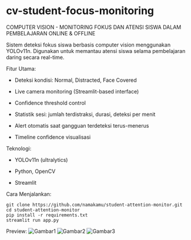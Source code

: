 # cv-student-focus-monitoring
COMPUTER VISION - MONITORING FOKUS DAN ATENSI SISWA DALAM PEMBELAJARAN ONLINE &amp; OFFLINE

Sistem deteksi fokus siswa berbasis computer vision menggunakan YOLOv11n. Digunakan untuk memantau atensi siswa selama pembelajaran daring secara real-time.

Fitur Utama:

- Deteksi kondisi: Normal, Distracted, Face Covered

- Live camera monitoring (Streamlit-based interface)

- Confidence threshold control

- Statistik sesi: jumlah terdistraksi, durasi, deteksi per menit

- Alert otomatis saat gangguan terdeteksi terus-menerus

- Timeline confidence visualisasi

Teknologi:

- YOLOv11n (ultralytics)

- Python, OpenCV

- Streamlit

Cara Menjalankan:

```
git clone https://github.com/namakamu/student-attention-monitor.git
cd student-attention-monitor
pip install -r requirements.txt
streamlit run app.py
```

Preview:
![Gambar1](images/gambar1.jpg)
![Gambar2](images/gambar2.jpg)
![Gambar3](images/gamba3.jpg)
